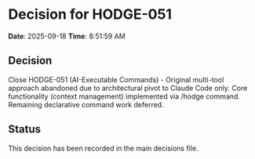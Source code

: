 # Decision for HODGE-051

**Date**: 2025-09-18
**Time**: 8:51:59 AM

## Decision
Close HODGE-051 (AI-Executable Commands) - Original multi-tool approach abandoned due to architectural pivot to Claude Code only. Core functionality (context management) implemented via /hodge command. Remaining declarative command work deferred.

## Status
This decision has been recorded in the main decisions file.
